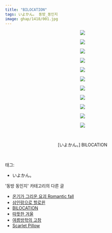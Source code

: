 ```yaml
---
title: "BILOCATION"
tags: いよかん。 동방_동인지
image: ghap/1418/001.jpg
---
```

<div class="article">
<p style="text-align: center; clear: none; float: none;"><img src="{{ site.nasurl }}/ghap/1418/001.jpg"/></p>
<p style="text-align: center; clear: none; float: none;"><img src="{{ site.nasurl }}/ghap/1418/002.jpg"/></p>
<p style="text-align: center; clear: none; float: none;"><img src="{{ site.nasurl }}/ghap/1418/003.jpg"/></p>
<p style="text-align: center; clear: none; float: none;"><img src="{{ site.nasurl }}/ghap/1418/004.jpg"/></p>
<p style="text-align: center; clear: none; float: none;"><img src="{{ site.nasurl }}/ghap/1418/005.jpg"/></p>
<p style="text-align: center; clear: none; float: none;"><img src="{{ site.nasurl }}/ghap/1418/006.jpg"/></p>
<p style="text-align: center; clear: none; float: none;"><img src="{{ site.nasurl }}/ghap/1418/007.jpg"/></p>
<p style="text-align: center; clear: none; float: none;"><img src="{{ site.nasurl }}/ghap/1418/008.jpg"/></p>
<p style="text-align: center; clear: none; float: none;"><img src="{{ site.nasurl }}/ghap/1418/009.jpg"/></p>
<p style="text-align: center; clear: none; float: none;"><img src="{{ site.nasurl }}/ghap/1418/010.jpg"/></p>
<p style="text-align: center; clear: none; float: none;"><img src="{{ site.nasurl }}/ghap/1418/011.jpg"/></p>
<p style="text-align: center; clear: none; float: none;"><br/></p>
<p style="text-align: center; clear: none; float: none;">[いよかん。] BILOCATION</p>
<p><br/></p>
</div><div class="tagTrail">
<p>태그: </p>
<ul>
<li>いよかん。</li>
</ul>
</div><div class="another">
<p>'동방 동인지' 카테고리의 다른 글</p>
<ul>
<li><a href="/2016-08-08-ghap_1420">온기가 그리운 요괴 Romantic fall</a></li>
<li><a href="/2016-08-08-ghap_1419">삼인랑으로 할로윈</a></li>
<li><a href="/2016-08-08-ghap_1418">BILOCATION</a></li>
<li><a href="/2016-08-08-ghap_1417">따뜻한 겨울</a></li>
<li><a href="/2016-08-08-ghap_1415">여름방학의 고참</a></li>
<li><a href="/2016-08-08-ghap_1414">Scarlet Pillow</a></li>
</ul>
</div><div class="cb_module cb_fluid">
<div class="cb_wrt cb_profile">
</div><!-- commentList close -->
</div>
<br/>
<p id="refer"></p>
<br/>

